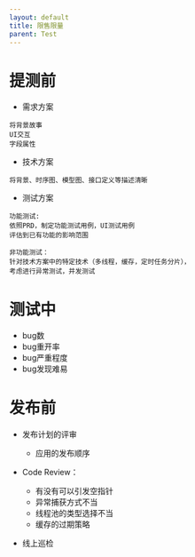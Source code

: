 ```yaml
---
layout: default
title: 限售限量
parent: Test
---
```


# 提测前

- 需求方案

```text
将背景故事
UI交互
字段属性
```

- 技术方案

```text
将背景、时序图、模型图、接口定义等描述清晰
```

- 测试方案

```text
功能测试:
依照PRD，制定功能测试用例，UI测试用例
评估到已有功能的影响范围

非功能测试：
针对技术方案中的特定技术（多线程，缓存，定时任务分片），
考虑进行异常测试，并发测试

```

# 测试中

- bug数
- bug重开率
- bug严重程度
- bug发现难易

# 发布前

- 发布计划的评审
  - 应用的发布顺序
  
- Code Review：
  - 有没有可以引发空指针
  - 异常捕获方式不当
  - 线程池的类型选择不当
  - 缓存的过期策略
- 线上巡检

